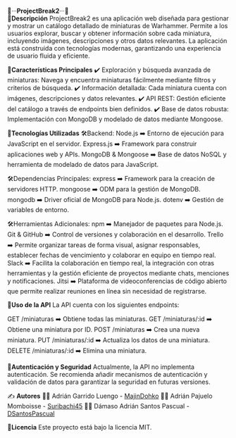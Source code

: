 📁···**ProjectBreak2**···📁                                                                                                    
📖**Descripción**
ProjectBreak2 es una aplicación web diseñada para gestionar y mostrar un catálogo detallado de miniaturas de Warhammer. 
Permite a los usuarios explorar, buscar y obtener información sobre cada miniatura, incluyendo imágenes, descripciones y otros datos relevantes.
La aplicación está construida con tecnologías modernas, garantizando una experiencia de usuario fluida y eficiente.

📌**Características Principales**
✔️ Exploración y búsqueda avanzada de miniaturas: Navega y encuentra miniaturas fácilmente mediante filtros y criterios de búsqueda.
✔️ Información detallada: Cada miniatura cuenta con imágenes, descripciones y datos relevantes.
✔️ API REST: Gestión eficiente del catálogo a través de endpoints bien definidos.
✔️ Base de datos robusta: Implementación con MongoDB y modelado de datos mediante Mongoose.

🚀**Tecnologías Utilizadas**
🛠Backend:
Node.js ➡️ Entorno de ejecución para JavaScript en el servidor.
Express.js ➡️ Framework para construir aplicaciones web y APIs.
MongoDB & Mongoose ➡️ Base de datos NoSQL y herramienta de modelado de datos para JavaScript.

🛠Dependencias Principales:
express ➡️ Framework para la creación de servidores HTTP.
mongoose ➡️ ODM para la gestión de MongoDB.
mongodb ➡️ Driver oficial de MongoDB para Node.js.
dotenv ➡️ Gestión de variables de entorno.

🛠Herramientas Adicionales:
npm ➡️ Manejador de paquetes para Node.js.
Git & GitHub ➡️ Control de versiones y colaboración en el desarrollo.
Trello ➡️ Permite organizar tareas de forma visual, asignar responsables, establecer fechas de vencimiento y colaborar en equipo en tiempo real.
Slack ➡️ Facilita la colaboración en tiempo real, la integración con otras herramientas y la gestión eficiente de proyectos mediante chats, menciones y notificaciones.
Jitsi ➡️ Plataforma de videoconferencias de código abierto que permite realizar reuniones en línea sin necesidad de registrarse. 


📖**Uso de la API**
La API cuenta con los siguientes endpoints:

GET /miniaturas ➡️ Obtiene todas las miniaturas.
GET /miniaturas/:id ➡️ Obtiene una miniatura por ID.
POST /miniaturas ➡️ Crea una nueva miniatura.
PUT /miniaturas/:id ➡️ Actualiza los datos de una miniatura.
DELETE /miniaturas/:id ➡️ Elimina una miniatura.

🔐**Autenticación y Seguridad**
Actualmente, la API no implementa autenticación. Se recomienda añadir mecanismos de autenticación y validación de datos para garantizar la seguridad en futuras versiones.

✍️ **Autores**
👨‍💻 Adrián Garrido Luengo - [MajinDohko](https://github.com/MajinDohko)
👨‍💻 Adrián Pajuelo Momboisse - [Suribachi45](https://github.com/Suribachi45)
👨‍💻 Dámaso Adrián Santos Pascual - [DSantosPascual](https://github.com/DSantosPascual)

📜**Licencia**
Este proyecto está bajo la licencia MIT.